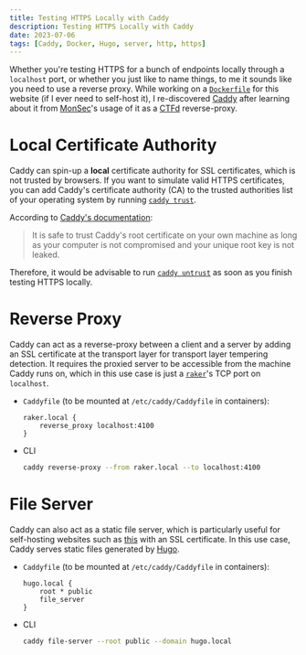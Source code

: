 ```yaml
---
title: Testing HTTPS Locally with Caddy
description: Testing HTTPS Locally with Caddy
date: 2023-07-06
tags: [Caddy, Docker, Hugo, server, http, https]
---
```

Whether you're testing HTTPS for a bunch of endpoints locally through a `localhost` port, or whether you just like to name things, to me it sounds like you need to use a reverse proxy. While working on a [`Dockerfile`](https://github.com/AppleGamer22/applegamer22.github.io/blob/master/Dockerfile) for this website (if I ever need to self-host it), I re-discovered [Caddy](https://caddyserver.com) after learning about it from [MonSec](https://monsec.io)'s usage of it as a [CTFd](https://ctfd.io) reverse-proxy.

# Local Certificate Authority
Caddy can spin-up a **local** certificate authority for SSL certificates, which is not trusted by browsers. If you want to simulate valid HTTPS certificates, you can add Caddy's certificate authority (CA) to the trusted authorities list of your operating system by running [`caddy trust`](https://caddyserver.com/docs/command-line#caddy-trust).

According to [Caddy's documentation](https://caddyserver.com/docs/automatic-https#ca-root):

> It is safe to trust Caddy's root certificate on your own machine as long as your computer is not compromised and your unique root key is not leaked.

Therefore, it would be advisable to run [`caddy untrust`](https://caddyserver.com/docs/command-line#caddy-untrust) as soon as you finish testing HTTPS locally.

# Reverse Proxy
Caddy can act as a reverse-proxy between a client and a server by adding an SSL certificate at the transport layer for transport layer tempering detection. It requires the proxied server to be accessible from the machine Caddy runs on, which in this use case is just a [`raker`](https://github.com/AppleGamer22/raker)'s TCP port on `localhost`.

* `Caddyfile` (to be mounted at `/etc/caddy/Caddyfile` in containers):
	```caddy
	raker.local {
		reverse_proxy localhost:4100
	}
	```
* CLI
	```sh
	caddy reverse-proxy --from raker.local --to localhost:4100
	```

# File Server
Caddy can also act as a static file server, which is particularly useful for self-hosting websites such as [this](/) with an SSL certificate. In this use case, Caddy serves static files generated by [Hugo](https://gohugo.io).

* `Caddyfile` (to be mounted at `/etc/caddy/Caddyfile` in containers):
	```caddy
	hugo.local {
		root * public
		file_server
	}
	```
* CLI
	```sh
	caddy file-server --root public --domain hugo.local
	```
